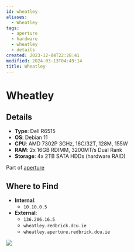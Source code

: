 ```yaml
---
id: wheatley
aliases:
  - Wheatley
tags:
  - aperture
  - hardware
  - wheatley
  - details
created: 2023-12-04T22:28:41
modified: 2024-03-13T04:49:14
title: Wheatley
---
```


# Wheatley

## Details

- **Type**: Dell R6515
- **OS**: Debian 11
- **CPU**: AMD 7302P 3GHz, 16C/32T, 128M, 155W
- **RAM**: 2x 16GB RDIMM, 3200MT/s Dual Rank
- **Storage**: 4x 2TB SATA HDDs (hardware RAID)

Part of [aperture](index.md)

## Where to Find

- **Internal**:
	- `10.10.0.5`
- **External**:
	- `136.206.16.5`
	- `wheatley.redbrick.dcu.ie`
	- `wheatley.aperture.redbrick.dcu.ie`

![](../../res/wheatley.png)
